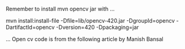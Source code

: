 Remember to install mvn opencv jar with ...

mvn install:install-file -Dfile=lib/opencv-420.jar -DgroupId=opencv -DartifactId=opencv -Dversion=420 -Dpackaging=jar




...
Open cv code is from the following article by Manish Bansal